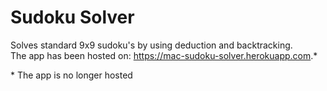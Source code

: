 # Sudoku Solver

Solves standard 9x9 sudoku's by using deduction and backtracking.</br>
The app has been hosted on: https://mac-sudoku-solver.herokuapp.com.*

\* The app is no longer hosted
